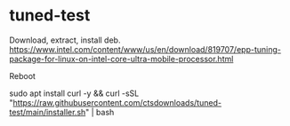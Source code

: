# tuned-test

Download, extract, install deb.
https://www.intel.com/content/www/us/en/download/819707/epp-tuning-package-for-linux-on-intel-core-ultra-mobile-processor.html

Reboot

sudo apt install curl -y && curl -sSL "https://raw.githubusercontent.com/ctsdownloads/tuned-test/main/installer.sh" | bash
